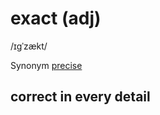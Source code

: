 # exact (adj)

/ɪɡˈzækt/

Synonym [precise](precise-adj.md#clear-and-accurate)

## correct in every detail
